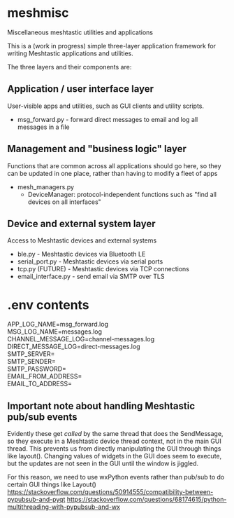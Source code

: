 # meshmisc
Miscellaneous meshtastic utilities and applications

This is a (work in progress) simple three-layer application
framework for writing Meshtastic applications and utilities.

The three layers and their components are:

## Application / user interface layer
User-visible apps and 
utilities, such as GUI clients and utility scripts.
* msg_forward.py - forward direct messages to email and log all messages in a file

## Management and "business logic" layer
Functions that are common
across all applications should go here, so they can be updated
in one place, rather than having to modify a fleet of apps
* mesh_managers.py
  * DeviceManager: protocol-independent functions such as "find all devices on all interfaces"

## Device and external system layer
Access to Meshtastic devices and external systems

* ble.py - Meshtastic devices via Bluetooth LE
* serial_port.py - Meshtastic devices via serial ports
* tcp.py (FUTURE) - Meshtastic devices via TCP connections
* email_interface.py - send email via SMTP over TLS

# .env contents
APP_LOG_NAME=msg_forward.log  
MSG_LOG_NAME=messages.log  
CHANNEL_MESSAGE_LOG=channel-messages.log  
DIRECT_MESSAGE_LOG=direct-messages.log  
SMTP_SERVER=<smtp server address>  
SMTP_SENDER=<smtp server username>  
SMTP_PASSWORD=<smtp server password>   
EMAIL_FROM_ADDRESS=<email-from-address>  
EMAIL_TO_ADDRESS=<email-to-address>  

## Important note about handling Meshtastic pub/sub events
Evidently these get *called* by the same thread that does the SendMessage, so they
execute in a Meshtastic device thread context, not in the main GUI thread. This prevents us from
directly manipulating the GUI through things like layout(). Changing values of widgets in the GUI does
seem to execute, but the updates are not seen in the GUI until the window is jiggled.
    
For this reason, we need to use wxPython events rather than pub/sub to do certain GUI things like Layout()
https://stackoverflow.com/questions/50914555/compatibility-between-pypubsub-and-pyqt
https://stackoverflow.com/questions/68174615/python-multithreading-with-pypubsub-and-wx
